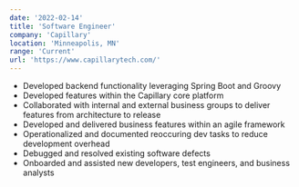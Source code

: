 ```yaml
---
date: '2022-02-14'
title: 'Software Engineer'
company: 'Capillary'
location: 'Minneapolis, MN'
range: 'Current'
url: 'https://www.capillarytech.com/'
---
```


- Developed backend functionality leveraging Spring Boot and Groovy
- Developed features within the Capillary core platform
- Collaborated with internal and external business groups to deliver features from architecture to release
- Developed and delivered business features within an agile framework
- Operationalized and documented reoccuring dev tasks to reduce development overhead
- Debugged and resolved existing software defects
- Onboarded and assisted new developers, test engineers, and business analysts
